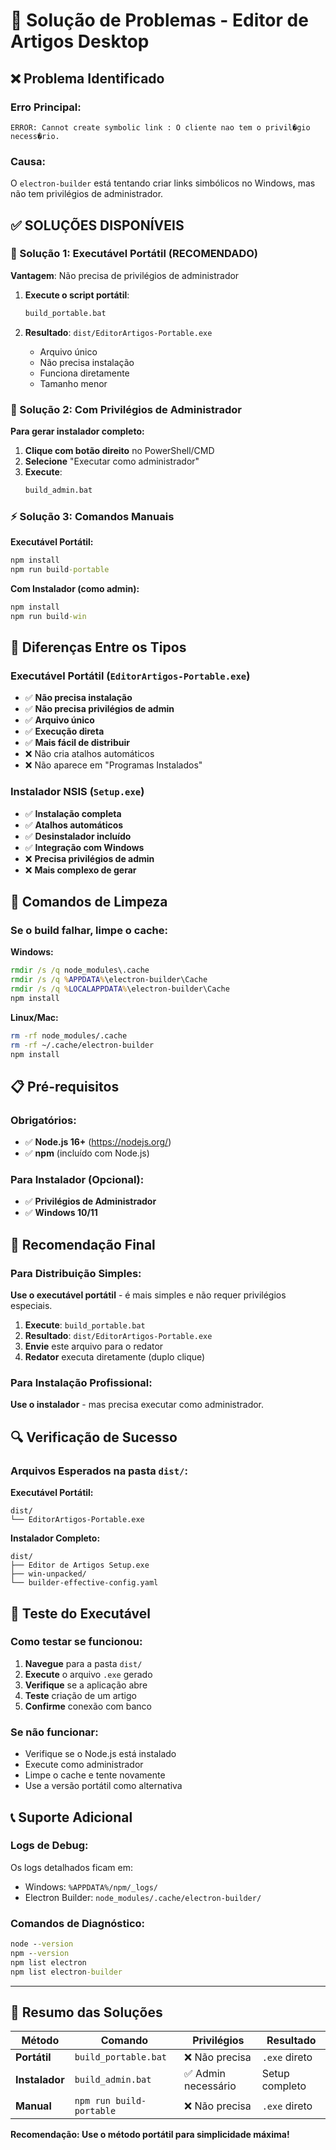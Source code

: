 # 🔧 Solução de Problemas - Editor de Artigos Desktop

## ❌ **Problema Identificado**

### **Erro Principal:**
```
ERROR: Cannot create symbolic link : O cliente nao tem o privil�gio necess�rio.
```

### **Causa:**
O `electron-builder` está tentando criar links simbólicos no Windows, mas não tem privilégios de administrador.

## ✅ **SOLUÇÕES DISPONÍVEIS**

### **🚀 Solução 1: Executável Portátil (RECOMENDADO)**

**Vantagem**: Não precisa de privilégios de administrador

1. **Execute o script portátil**:
   ```cmd
   build_portable.bat
   ```

2. **Resultado**: `dist/EditorArtigos-Portable.exe`
   - Arquivo único
   - Não precisa instalação
   - Funciona diretamente
   - Tamanho menor

### **🔐 Solução 2: Com Privilégios de Administrador**

**Para gerar instalador completo:**

1. **Clique com botão direito** no PowerShell/CMD
2. **Selecione** "Executar como administrador"
3. **Execute**:
   ```cmd
   build_admin.bat
   ```

### **⚡ Solução 3: Comandos Manuais**

**Executável Portátil:**
```cmd
npm install
npm run build-portable
```

**Com Instalador (como admin):**
```cmd
npm install
npm run build-win
```

## 🎯 **Diferenças Entre os Tipos**

### **Executável Portátil** (`EditorArtigos-Portable.exe`)
- ✅ **Não precisa instalação**
- ✅ **Não precisa privilégios de admin**
- ✅ **Arquivo único**
- ✅ **Execução direta**
- ✅ **Mais fácil de distribuir**
- ❌ Não cria atalhos automáticos
- ❌ Não aparece em "Programas Instalados"

### **Instalador NSIS** (`Setup.exe`)
- ✅ **Instalação completa**
- ✅ **Atalhos automáticos**
- ✅ **Desinstalador incluído**
- ✅ **Integração com Windows**
- ❌ **Precisa privilégios de admin**
- ❌ **Mais complexo de gerar**

## 🔧 **Comandos de Limpeza**

### **Se o build falhar, limpe o cache:**

**Windows:**
```cmd
rmdir /s /q node_modules\.cache
rmdir /s /q %APPDATA%\electron-builder\Cache
rmdir /s /q %LOCALAPPDATA%\electron-builder\Cache
npm install
```

**Linux/Mac:**
```bash
rm -rf node_modules/.cache
rm -rf ~/.cache/electron-builder
npm install
```

## 📋 **Pré-requisitos**

### **Obrigatórios:**
- ✅ **Node.js 16+** (https://nodejs.org/)
- ✅ **npm** (incluído com Node.js)

### **Para Instalador (Opcional):**
- ✅ **Privilégios de Administrador**
- ✅ **Windows 10/11**

## 🚀 **Recomendação Final**

### **Para Distribuição Simples:**
**Use o executável portátil** - é mais simples e não requer privilégios especiais.

1. **Execute**: `build_portable.bat`
2. **Resultado**: `dist/EditorArtigos-Portable.exe`
3. **Envie** este arquivo para o redator
4. **Redator** executa diretamente (duplo clique)

### **Para Instalação Profissional:**
**Use o instalador** - mas precisa executar como administrador.

## 🔍 **Verificação de Sucesso**

### **Arquivos Esperados na pasta `dist/`:**

**Executável Portátil:**
```
dist/
└── EditorArtigos-Portable.exe
```

**Instalador Completo:**
```
dist/
├── Editor de Artigos Setup.exe
├── win-unpacked/
└── builder-effective-config.yaml
```

## 🎯 **Teste do Executável**

### **Como testar se funcionou:**

1. **Navegue** para a pasta `dist/`
2. **Execute** o arquivo `.exe` gerado
3. **Verifique** se a aplicação abre
4. **Teste** criação de um artigo
5. **Confirme** conexão com banco

### **Se não funcionar:**
- Verifique se o Node.js está instalado
- Execute como administrador
- Limpe o cache e tente novamente
- Use a versão portátil como alternativa

## 📞 **Suporte Adicional**

### **Logs de Debug:**
Os logs detalhados ficam em:
- Windows: `%APPDATA%/npm/_logs/`
- Electron Builder: `node_modules/.cache/electron-builder/`

### **Comandos de Diagnóstico:**
```cmd
node --version
npm --version
npm list electron
npm list electron-builder
```

---

## 🎊 **Resumo das Soluções**

| Método | Comando | Privilégios | Resultado |
|--------|---------|-------------|-----------|
| **Portátil** | `build_portable.bat` | ❌ Não precisa | `.exe` direto |
| **Instalador** | `build_admin.bat` | ✅ Admin necessário | Setup completo |
| **Manual** | `npm run build-portable` | ❌ Não precisa | `.exe` direto |

**Recomendação: Use o método portátil para simplicidade máxima!**
